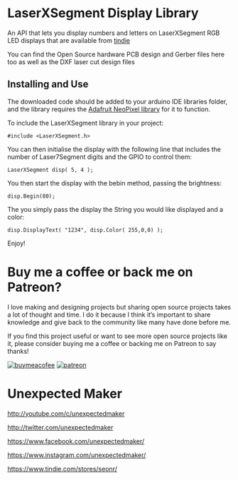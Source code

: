 # LaserXSegment Display Library
An API that lets you display numbers and letters on LaserXSegment RGB LED displays that are available from [tindie](https://www.tindie.com/products/seonr/laser-segment-display/)

You can find the Open Source hardware PCB design and Gerber files here too as well as the DXF laser cut design files

## Installing and Use
The downloaded code should be added to your arduino IDE libraries folder, and the library requires the [Adafruit NeoPixel library](https://github.com/adafruit/Adafruit_NeoPixel) for it to function.

To include the LaserXSegment library in your project:

    #include <LaserXSegment.h>

You can then initialise the display with the following line that includes the number of Laser7Segment digits and the GPIO to control them:

    LaserXSegment disp( 5, 4 );

You then start the display with the bebin method, passing the brightness:

    disp.Begin(80);

The you simply pass the display the String you would like displayed and a color:

    disp.DisplayText( "1234", disp.Color( 255,0,0) );


Enjoy!

# Buy me a coffee or back me on Patreon?
I love making and designing projects but sharing open source projects takes a lot of thought and time. I do it because I think it’s important to share knowledge and give back to the community like many have done before me.

If you find this project useful or want to see more open source projects like it, please consider buying me a coffee or backing me on Patreon to say thanks!

[![buymeacofee](https://www.buymeacoffee.com/assets/img/custom_images/orange_img.png)](https://www.buymeacoffee.com/YLVGbhJP0)
[![patreon](http://3sprockets.com.au/um/PatreonSmall.jpg)](https://www.patreon.com/unexpectedmaker)

# Unexpected Maker
http://youtube.com/c/unexpectedmaker

http://twitter.com/unexpectedmaker

https://www.facebook.com/unexpectedmaker/

https://www.instagram.com/unexpectedmaker/

https://www.tindie.com/stores/seonr/


